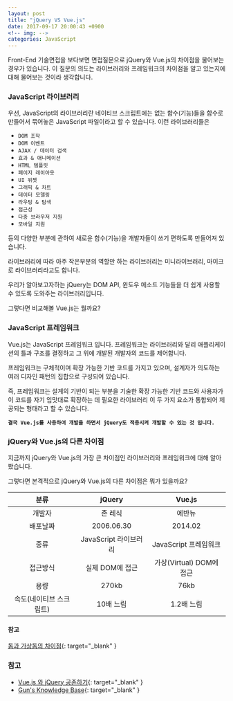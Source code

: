 ```yaml
---
layout: post
title: "jQuery VS Vue.js"
date: 2017-09-17 20:00:43 +0900
<!-- img: -->
categories: JavaScript
---
```

Front-End 기술면접을 보다보면 면접질문으로 jQuery와 Vue.js의 차이점을 물어보는 경우가 있습니다. 이 질문의 의도는 라이브러리와 프레임워크의 차이점을 알고 있는지에대해 물어보는 것이라 생각합니다.

### JavaScript 라이브러리
우선, JavaScript의 라이브러리란 네이티브 스크립트에는 없는 함수(기능)들을 함수로 만들어서 묶어놓은 JavaScript 파일이라고 할 수 있습니다. 이런 라이브러리들은 
- `DOM 조작`
- `DOM 이벤트`
- `AJAX / 데이터 검색`
- `효과 & 애니메이션`
- `HTML 템플릿`
- `페이지 레이아웃`
- `UI 위젯`
- `그래픽 & 차트`
- `데이터 모델링`
- `라우팅 & 탐색`
- `접근성`
- `다중 브라우저 지원`
- `모바일 지원`

등의 다양한 부분에 관하여 새로운 함수(기능)을 개발자들이 쓰기 편하도록 만들어져 있습니다.

라이브러리에 따라 아주 작은부분의 역할만 하는 라이브러리는 미니라이브러리, 마이크로 라이브러리라고도 합니다.

우리가 알아보고자하는 jQuery는 DOM API, 윈도우 메소드 기능들을 더 쉽게 사용할 수 있도록 도와주는 라이브러리입니다.

그렇다면 비교해볼 Vue.js는 뭘까요?

### JavaScript 프레임워크
Vue.js는 JavaScript 프레임워크 입니다. 프레임워크는 라이브러리와 달리 애플리케이션의 틀과 구조를 결정하고 그 위에 개발된 개발자의 코드를 제어합니다.

프레임워크는 구체적이며 확장 가능한 기반 코드를 가지고 있으며, 설계자가 의도하는 여러 디자인 패턴의 집합으로 구성되어 있습니다.

즉, 프레임워크는 설계의 기반이 되는 부분을 기술한 확장 가능한 기반 코드와
사용자가 이 코드를 자기 입맛대로 확장하는 데 필요한 라이브러리 이 두 가지 요소가 통합되어 제공되는 형태라고 할 수 있습니다.

**`결국 Vue.js를 사용하여 개발을 하면서 jQuery도 적용시켜 개발할 수 있는 것 입니다.`**

### jQuery와 Vue.js의 다른 차이점
지금까지 jQuery와 Vue.js의 가장 큰 차이점인 라이브러리와 프레임워크에 대해 알아봤습니다.

그렇다면 본격적으로 jQuery와 Vue.js의 다른 차이점은 뭐가 있을까요?

| **분류**       | **jQuery**   | **Vue.js** 
| :-----------: | :-----------:| :-----------: 
|개발자           | 존 레식       | 에반뉴
|배포날짜         | 2006.06.30   | 2014.02
|종류      | JavaScript 라이브러리 | JavaScript  프레임워크 
|접근방식         | 실제 DOM에 접근 | 가상(Virtual) DOM에 접근 
|용량          | 270kb          | 76kb
|속도(네이티브 스크립트) | 10배 느림  | 1.2배 느림

#### 참고
[돔과 가상돔의 차이점](http://webframeworks.kr/tutorials/translate/virtual-dom/){: target="_blank" }


### 참고
- [Vue.js 와 jQuery 공존하기](http://mygumi.tistory.com/193){: target="_blank" }
- [Gun's Knowledge Base](http://jokergt.tistory.com/89){: target="_blank" }